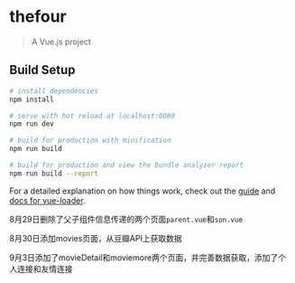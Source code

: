 # thefour

> A Vue.js project

## Build Setup

``` bash
# install dependencies
npm install

# serve with hot reload at localhost:8080
npm run dev

# build for production with minification
npm run build

# build for production and view the bundle analyzer report
npm run build --report
```

For a detailed explanation on how things work, check out the [guide](http://vuejs-templates.github.io/webpack/) and [docs for vue-loader](http://vuejs.github.io/vue-loader).


8月29日删除了父子组件信息传递的两个页面`parent.vue`和`son.vue`

8月30日添加movies页面，从豆瓣API上获取数据

9月3日添加了movieDetail和moviemore两个页面，并完善数据获取，添加了个人连接和友情连接